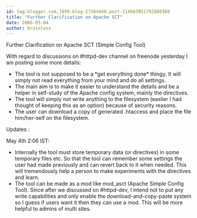 ```yaml
---
id: tag:blogger.com,1999:blog-27384460.post-114663951792888360
title: "Further Clarification on Apache SCT"
date: 2006-05-04
author: brainless
---
```


Further Clarification on Apache SCT (Simple Config Tool)  

With regard to discussions on #httpd-dev channel on freenode yesterday I am posting some more details:
* The tool is not supposed to be a \*get everything done\* thingy. It will simply not read everything from your mind and do all settings.
* The main aim is to make it easier to understand the details and be a helper in self-study of the Apache config system, mainly the directives.
* The tool will simply not write anything to the filesystem (easlier I had thought of keeping this as an option) because of security reasons.
* The user can download a copy of generated .htaccess and place the file him/her-self on the filesystem.

Updates :  

May 4th 2:06 IST:  

* Internally the tool must store temporary data (or directives) in some temporary files etc. So that the tool can remember some settings the user had made previously and can revert back to it when needed. This will tremendously help a person to make experiments with the directives and learn.
* The tool can be made as a mod like mod\_asct (Apache Simple Config Tool). Since after we discussed on #httpd-dev, I intend not to put any write capabilities and only enable the download-and-copy-paste system so I guess if users want it then they can use a mod. This will be more helpful to admins of multi sites.